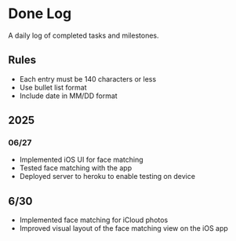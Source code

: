 # Done Log

A daily log of completed tasks and milestones.

## Rules
- Each entry must be 140 characters or less
- Use bullet list format
- Include date in MM/DD format

## 2025

### 06/27
- Implemented iOS UI for face matching
- Tested face matching with the app  
- Deployed server to heroku to enable testing on device 

## 6/30
- Implemented face matching for iCloud photos
- Improved visual layout of the face matching view on the iOS app 